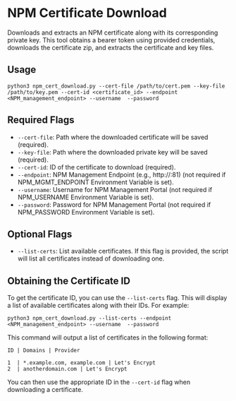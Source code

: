 # NPM Certificate Download

Downloads and extracts an NPM certificate along with its corresponding private key. This tool obtains a bearer token using provided credentials, downloads the certificate zip, and extracts the certificate and key files.

## Usage

```
python3 npm_cert_download.py --cert-file /path/to/cert.pem --key-file /path/to/key.pem --cert-id <certificate_id> --endpoint <NPM_management_endpoint> --username  --password
```

## Required Flags

- `--cert-file`: Path where the downloaded certificate will be saved (required).
- `--key-file`: Path where the downloaded private key will be saved (required).
- `--cert-id`: ID of the certificate to download (required).
- `--endpoint`: NPM Management Endpoint (e.g., http://<truenas-ip>:81) (not required if NPM_MGMT_ENDPOINT Environment Variable is set).
- `--username`: Username for NPM Management Portal (not required if NPM_USERNAME Environment Variable is set).
- `--password`: Password for NPM Management Portal (not required if NPM_PASSWORD Environment Variable is set).

## Optional Flags

- `--list-certs`: List available certificates. If this flag is provided, the script will list all certificates instead of downloading one.

## Obtaining the Certificate ID

To get the certificate ID, you can use the `--list-certs` flag. This will display a list of available certificates along with their IDs. For example:

```
python3 npm_cert_download.py --list-certs --endpoint <NPM_management_endpoint> --username  --password
```

This command will output a list of certificates in the following format:

```
ID | Domains | Provider

1  | *.example.com, example.com | Let's Encrypt
2  | anotherdomain.com | Let's Encrypt
```

You can then use the appropriate ID in the `--cert-id` flag when downloading a certificate.
